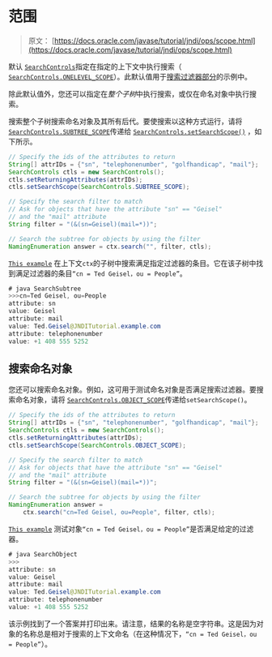 # 范围

> 原文： [https://docs.oracle.com/javase/tutorial/jndi/ops/scope.html](https://docs.oracle.com/javase/tutorial/jndi/ops/scope.html)

默认 [`SearchControls`](https://docs.oracle.com/javase/8/docs/api/javax/naming/directory/SearchControls.html)指定在指定的上下文中执行搜索（ [`SearchControls.ONELEVEL_SCOPE`](https://docs.oracle.com/javase/8/docs/api/javax/naming/directory/SearchControls.html#ONELEVEL_SCOPE)）。此默认值用于[搜索过滤器部分](filter.html)的示例中。

除此默认值外，您还可以指定在*整个子树*中执行搜索，或仅在命名对象中执行搜索。

搜索整个子树搜索命名对象及其所有后代。要使搜索以这种方式运行，请将 [`SearchControls.SUBTREE_SCOPE`](https://docs.oracle.com/javase/8/docs/api/javax/naming/directory/SearchControls.html#SUBTREE_SCOPE)传递给 [`SearchControls.setSearchScope()`](https://docs.oracle.com/javase/8/docs/api/javax/naming/directory/SearchControls.html#setSearchScope-int-) ，如下所示。

```java
// Specify the ids of the attributes to return
String[] attrIDs = {"sn", "telephonenumber", "golfhandicap", "mail"};
SearchControls ctls = new SearchControls();
ctls.setReturningAttributes(attrIDs);
ctls.setSearchScope(SearchControls.SUBTREE_SCOPE);

// Specify the search filter to match
// Ask for objects that have the attribute "sn" == "Geisel"
// and the "mail" attribute
String filter = "(&(sn=Geisel)(mail=*))";

// Search the subtree for objects by using the filter
NamingEnumeration answer = ctx.search("", filter, ctls);

```

[`This example`](examples/SearchSubtree.java) 在上下文`ctx`的子树中搜索满足指定过滤器的条目。它在该子树中找到满足过滤器的条目`“cn = Ted Geisel，ou = People”`。

```java
# java SearchSubtree
>>>cn=Ted Geisel, ou=People
attribute: sn
value: Geisel
attribute: mail
value: Ted.Geisel@JNDITutorial.example.com
attribute: telephonenumber
value: +1 408 555 5252

```

## 搜索命名对象

您还可以搜索命名对象。例如，这可用于测试命名对象是否满足搜索过滤器。要搜索命名对象，请将 [`SearchControls.OBJECT_SCOPE`](https://docs.oracle.com/javase/8/docs/api/javax/naming/directory/SearchControls.html#OBJECT_SCOPE)传递给`setSearchScope()`。

```java
// Specify the ids of the attributes to return
String[] attrIDs = {"sn", "telephonenumber", "golfhandicap", "mail"};
SearchControls ctls = new SearchControls();
ctls.setReturningAttributes(attrIDs);
ctls.setSearchScope(SearchControls.OBJECT_SCOPE);

// Specify the search filter to match
// Ask for objects that have the attribute "sn" == "Geisel"
// and the "mail" attribute
String filter = "(&(sn=Geisel)(mail=*))";

// Search the subtree for objects by using the filter
NamingEnumeration answer = 
    ctx.search("cn=Ted Geisel, ou=People", filter, ctls);

```

[`This example`](examples/SearchObject.java) 测试对象`“cn = Ted Geisel，ou = People”`是否满足给定的过滤器。

```java
# java SearchObject
>>>
attribute: sn
value: Geisel
attribute: mail
value: Ted.Geisel@JNDITutorial.example.com
attribute: telephonenumber
value: +1 408 555 5252

```

该示例找到了一个答案并打印出来。请注意，结果的名称是空字符串。这是因为对象的名称总是相对于搜索的上下文命名（在这种情况下，`“cn = Ted Geisel，ou = People”`）。